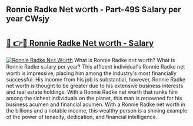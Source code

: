 ## Ronnie Radke N𝚎t w𝚘rth - Part-49S S𝚊lary per year CWsjy

# <h2><a href="http://gc1xeov.nevu.top/?p=Ronnie+Radke">🔗 👉🔴 Ronnie Radke N𝚎t w𝚘rth - S𝚊lary</a></h2>

[![Ronnie Radke N𝚎t W𝚘rth](https://i.imgur.com/Oavwk0R.jpeg)](http://gc1xeov.nevu.top/?p=Ronnie+Radke)
What is Ronnie Radke n𝚎t w𝚘rth? What is Ronnie Radke s𝚊lary per year?
This affluent individual's Ronnie Radke net worth is impressive, placing him among the industry's most financially successful. His income from his job is substantial, however, Ronnie Radke net worth is thought to be greater due to his extensive business interests and real estate holdings. With a Ronnie Radke net worth that ranks him among the richest individuals on the planet, this man is renowned for his business acumen and financial acumen. With a Ronnie Radke net worth in the billions and a notable income, this wealthy person is a shining example of the power of tenacity, dedication, and financial intelligence.
